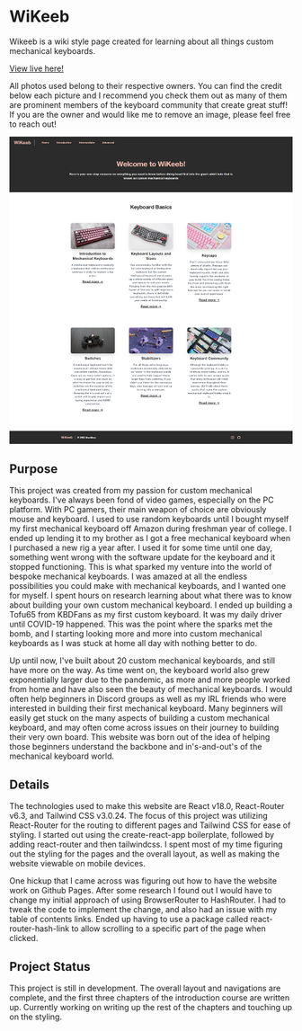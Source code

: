 # WiKeeb

Wikeeb is a wiki style page created for learning about all things custom mechanical keyboards.

[View live here!](https://mctekno.github.io/wikeeb/)

All photos used belong to their respective owners. You can find the credit below each picture and I recommend you check them out as many of them are prominent members of the keyboard community that create great stuff! If you are the owner and would like me to remove an image, please feel free to reach out!

![Wikeeb](src/img/WiKeeb.png?raw=true)

## Purpose

This project was created from my passion for custom mechanical keyboards. I've always been fond of video games, especially on the PC platform. With PC gamers, their main weapon of choice are obviously mouse and keyboard. I used to use random keyboards until I bought myself my first mechanical keyboard off Amazon during freshman year of college. I ended up lending it to my brother as I got a free mechanical keyboard when I purchased a new rig a year after. I used it for some time until one day, something went wrong with the software update for the keyboard and it stopped functioning. This is what sparked my venture into the world of bespoke mechanical keyboards. I was amazed at all the endless possibilities you could make with mechanical keyboards, and I wanted one for myself. I spent hours on research learning about what there was to know about building your own custom mechanical keyboard. I ended up building a Tofu65 from KBDFans as my first custom keyboard. It was my daily driver until COVID-19 happened. This was the point where the sparks met the bomb, and I starting looking more and more into custom mechanical keyboards as I was stuck at home all day with nothing better to do. 

Up until now, I've built about 20 custom mechanical keyboards, and still have more on the way. As time went on, the keyboard world also grew exponentially larger due to the pandemic, as more and more people worked from home and have also seen the beauty of mechanical keyboards. I would often help beginners in Discord groups as well as my IRL friends who were interested in building their first mechanical keyboard. Many beginners will easily get stuck on the many aspects of building a custom mechanical keyboard, and may often come across issues on their journey to building their very own board. This website was born out of the idea of helping those beginners understand the backbone and in's-and-out's of the mechanical keyboard world. 

## Details

The technologies used to make this website are React v18.0, React-Router v6.3, and Tailwind CSS v3.0.24. The focus of this project was utilizing React-Router for the routing to different pages and Tailwind CSS for ease of styling. I started out using the create-react-app boilerplate, followed by adding react-router and then tailwindcss. I spent most of my time figuring out the styling for the pages and the overall layout, as well as making the website viewable on mobile devices. 

One hickup that I came across was figuring out how to have the website work on Github Pages. After some research I found out I would have to change my initial approach of using BrowserRouter to HashRouter. I had to tweak the code to implement the change, and also had an issue with my table of contents links. Ended up having to use a package called react-router-hash-link to allow scrolling to a specific part of the page when clicked.

## Project Status

This project is still in development. The overall layout and navigations are complete, and the first three chapters of the introduction course are written up. Currently working on writing up the rest of the chapters and touching up on the styling.

